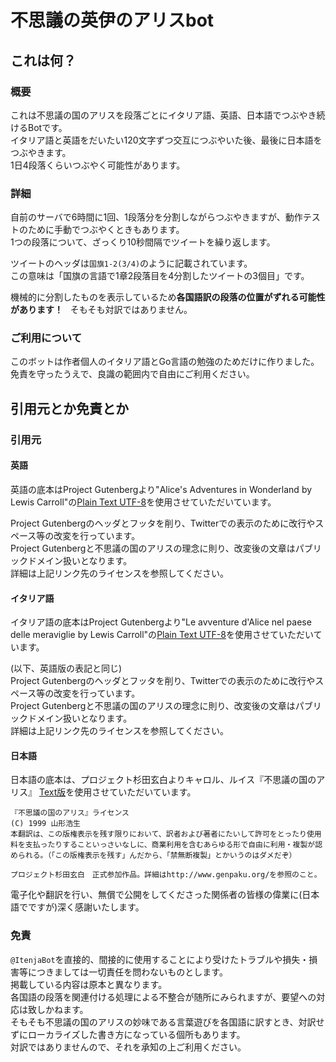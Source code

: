 # 不思議の英伊のアリスbot

## これは何？

### 概要

これは不思議の国のアリスを段落ごとにイタリア語、英語、日本語でつぶやき続けるBotです。  
イタリア語と英語をだいたい120文字ずつ交互につぶやいた後、最後に日本語をつぶやきます。  
1日4段落くらいつぶやく可能性があります。  

### 詳細

自前のサーバで6時間に1回、1段落分を分割しながらつぶやきますが、動作テストのために手動でつぶやくときもあります。  
1つの段落について、ざっくり10秒間隔でツイートを繰り返します。  
  
ツイートのヘッダは`国旗1-2(3/4)`のように記載されています。  
この意味は「国旗の言語で1章2段落目を4分割したツイートの3個目」です。  
  
機械的に分割したものを表示しているため**各国語訳の段落の位置がずれる可能性があります！**  
そもそも対訳ではありません。  

### ご利用について

このボットは作者個人のイタリア語とGo言語の勉強のためだけに作りました。  
免責を守ったうえで、良識の範囲内で自由にご利用ください。  

## 引用元とか免責とか

### 引用元

#### 英語

英語の底本はProject Gutenbergより"Alice's Adventures in Wonderland by Lewis Carroll"の<a href="http://www.gutenberg.org/files/11/11-0.txt">Plain Text UTF-8</a>を使用させていただいています。  
  
Project Gutenbergのヘッダとフッタを削り、Twitterでの表示のために改行やスペース等の改変を行っています。  
Project Gutenbergと不思議の国のアリスの理念に則り、改変後の文章はパブリックドメイン扱いとなります。  
詳細は上記リンク先のライセンスを参照してください。  
  
#### イタリア語

イタリア語の底本はProject Gutenbergより"Le avventure d'Alice nel paese delle meraviglie by Lewis Carroll"の<a href="http://www.gutenberg.org/cache/epub/28371/pg28371.txt">Plain Text UTF-8</a>を使用させていただいています。  
  
(以下、英語版の表記と同じ)  
Project Gutenbergのヘッダとフッタを削り、Twitterでの表示のために改行やスペース等の改変を行っています。  
Project Gutenbergと不思議の国のアリスの理念に則り、改変後の文章はパブリックドメイン扱いとなります。  
詳細は上記リンク先のライセンスを参照してください。  

#### 日本語

日本語の底本は、プロジェクト杉田玄白よりキャロル、ルイス『不思議の国のアリス』 <a href="http://www.genpaku.org/alice01/alice01j.txt">Text版</a>を使用させていただいています。  

    『不思議の国のアリス』ライセンス
    (C) 1999 山形浩生
    本翻訳は、この版権表示を残す限りにおいて、訳者および著者にたいして許可をとったり使用料を支払ったりすることいっさいなしに、商業利用を含むあらゆる形で自由に利用・複製が認められる。（「この版権表示を残す」んだから、「禁無断複製」とかいうのはダメだぞ）

    プロジェクト杉田玄白　正式参加作品。詳細はhttp://www.genpaku.org/を参照のこと。

電子化や翻訳を行い、無償で公開をしてくださった関係者の皆様の偉業に(日本語でですが)深く感謝いたします。  

### 免責

`@ItenjaBot`を直接的、間接的に使用することにより受けたトラブルや損失・損害等につきましては一切責任を問わないものとします。  
掲載している内容は原本と異なります。  
各国語の段落を関連付ける処理による不整合が随所にみられますが、要望への対応は致しかねます。  
そもそも不思議の国のアリスの妙味である言葉遊びを各国語に訳すとき、対訳せずにローカライズした書き方になっている個所もあります。  
対訳ではありませんので、それを承知の上ご利用ください。  
